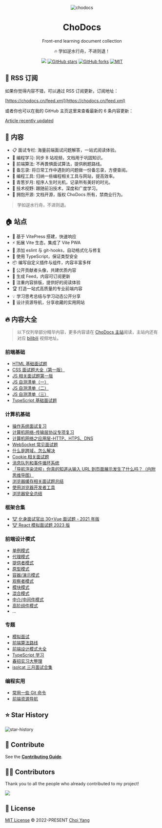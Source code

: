 <p align="center">
<img  alt="chodocs" src="https://chodocs.cn/chodocs-logo.svg"/>
</p>

<h1 align="center">
ChoDocs
</h1>

<p align="center">
Front-end learning document collection
</p>

<p align="center">
🔥 学如逆水行舟，不进则退！
</p>

<p align="center">
<a href="https://space.bilibili.com/351534170"><img src="https://img.shields.io/badge/dynamic/json?labelColor=FE7398&logo=bilibili&logoColor=white&label=bilibili%20fans&color=00aeec&query=%24.data.totalSubs&url=https%3A%2F%2Fapi.spencerwoo.com%2Fsubstats%2F%3Fsource%3Dbilibili%26queryKey%3D351534170" /></a>
<a href="https://github.com/chodocs/chodocs" target="__blank"><img alt="GitHub stars" src="https://img.shields.io/github/stars/chodocs/chodocs?style=social"></a>
<a href="https://github.com/chodocs/chodocs/network"><img alt="GitHub forks" src="https://img.shields.io/github/forks/chodocs/chodocs?style=social"></a>
<a href="https://github.com/chodocs/chodocs" target="__blank"><img alt="MIT" src="https://img.shields.io/github/license/chodocs/chodocs"></a>

## 📡 RSS 订阅

如果你觉得内容不错，可以通过 RSS 订阅更新，订阅地址：

[https://chodocs.cn/feed.xml](https://chodocs.cn/feed.xml)

或者你也可以在我的 GitHub 主页这里来查看最新的 6 条内容更新：

[Article recently updated](https://github.com/Chocolate1999#thought_balloon-%E6%96%87%E7%AB%A0%E6%9C%80%E8%BF%91%E6%9B%B4%E6%96%B0)

## 📓 内容

- 📋 面试专栏: 海量前端面试问题解答，一站式阅读体验。
- 💬 编程学习: 同步 B 站视频，文档用于巩固知识。
- 📓 前端算法: 不再畏惧面试算法，提供刷题路线。
- 🚚 备忘录: 将日常工作中遇到的问题做一份备忘录，方便查阅。
- 🔧 编程工具: 归纳一些编程相关工具与网站，提高效率。
- 🌱 青葱岁月: 程序人生时光机，记录所有美好的时光。
- 🎉 技术视野: 跟随前沿技术，深度和广度学习。
- 🚩 拥抱开源: 文档开源，版权 ChoDocs 所有，禁商业行为。

> 学如逆水行舟，不进则退。

## 🏠 站点

- 🚀 基于 VitePress 搭建，快速响应
- ⚡ 拓展 Vite 生态，集成了 Vite PWA
- 📏 添加 eslint 与 git-hooks，自动格式化与修复
- 🦾 使用 TypeScript，保证类型安全
- 📦 编写自定义插件与组件，内容丰富多样
- 🌈 公开贡献者头像，共建优质内容
- 📡 生成 Feed，内容可订阅更新
- 📘 注重内容排版，提供好的阅读体验
- 🏆 打造一站式高质量的专业前端内容
- 💡 学习思考总结与学习动态公开分享
- 🍭 设计资源导航，分享收藏的实用网站

## 🔥 内容大全

> 以下仅列举部分精华内容，更多内容请在 [ChoDocs 主站](https://chodocs.cn/)阅读，主站内还有对应 [bilibili](https://space.bilibili.com/351534170) 视频地址。

### 前端基础

- [HTML 基础面试题](https://github.com/chodocs/chodocs/blob/main/docs/interview/js/html.md)
- [CSS 面试题大全（第一版）](https://github.com/chodocs/chodocs/blob/main/docs/interview/js/css.md)
- [JS 相关面试题第一版](https://github.com/chodocs/chodocs/blob/main/docs/interview/js/index.md)
- [JS 自测清单（一）](https://github.com/chodocs/chodocs/blob/main/docs/interview/js/test/1.md)
- [JS 自测清单（二）](https://github.com/chodocs/chodocs/blob/main/docs/interview/js/test/2.md)
- [JS 自测清单（三）](https://github.com/chodocs/chodocs/blob/main/docs/interview/js/test/3.md)
- [TypeScript 基础面试题](https://github.com/chodocs/chodocs/blob/main/docs/interview/js/ts.md)

### 计算机基础

- [操作系统面试复习](https://github.com/chodocs/chodocs/blob/main/docs/interview/system/index.md)
- [计算机网络-传输层协议专项复习](https://github.com/chodocs/chodocs/blob/main/docs/interview/net/tcp/index.md)
- [计算机网络之应用层-HTTP、HTPS、DNS](https://github.com/chodocs/chodocs/blob/main/docs/interview/net/http/index.md)
- [WebSocket 常见面试题](https://github.com/chodocs/chodocs/blob/main/docs/interview/net/websocket/index.md)
- [什么是跨域，怎么解决](https://github.com/chodocs/chodocs/blob/main/docs/interview/net/cors/index.md)
- [Cookie 相关面试题](https://github.com/chodocs/chodocs/blob/main/docs/interview/browser/cookie.md)
- [消息队列和事件循环系统](https://github.com/chodocs/chodocs/blob/main/docs/interview/browser/principle/eventLoop.md)
- [「导航渲染流程」你真的知道从输入 URL 到页面展示发生了什么吗？（内附思维导图）](https://github.com/chodocs/chodocs/blob/main/docs/interview/browser/process/index.md)
- [浏览器缓存相关面试题总结](https://github.com/chodocs/chodocs/blob/main/docs/interview/browser/cache.md)
- [使用浏览器开发者工具](https://github.com/chodocs/chodocs/blob/main/docs/interview/browser/performance.md)
- [浏览器安全总结](https://github.com/chodocs/chodocs/blob/main/docs/interview/browser/safety/index.md)

### 框架合集

- [🐮 化身面试官出 30+Vue 面试题 - 2021 年版](https://github.com/chodocs/chodocs/blob/main/docs/interview/vue/index.md)
- [🐮 React 模拟面试题 2023 版](https://github.com/chodocs/chodocs/blob/main/docs/interview/react-summary/index.md)

### 前端设计模式

- [单例模式](https://chodocs.cn/patterns/singleton-pattern/)
- [代理模式](https://chodocs.cn/patterns/proxy-pattern/)
- [提供者模式](https://chodocs.cn/patterns/provider-pattern/)
- [原型模式](https://chodocs.cn/patterns/prototype-pattern/)
- [容器/演示模式](https://chodocs.cn/patterns/container-presentational-pattern/)
- [观察者模式](https://chodocs.cn/patterns/observer-pattern/)
- [模块模式](https://chodocs.cn/patterns/module-pattern/)
- [混合模式](https://chodocs.cn/patterns/mixin-pattern/)
- [中介/中间件模式](https://chodocs.cn/patterns/middleware-pattern/)
- [高阶组件模式](https://chodocs.cn/patterns/hoc-pattern/)
- ...

### 专题

- [模拟面试](https://chodocs.cn/interview/interviewer/)
- [前端算法路线](https://chodocs.cn/algorithm/guide/)
- [前端设计模式大全](https://chodocs.cn/patterns/guide/)
- [TypeScript 学习](https://chodocs.cn/ts/ch.html)
- [春招实习大整理](https://chodocs.cn/interview/spring-internship/summary/)
- [isolcat 三月面试合集](https://chodocs.cn/interview/isolcat/)

### 编程实用

- [常用一些 Git 命令](https://chodocs.cn/memo/git-command/)
- [前端资源导航](https://chodocs.cn/favorites.html)

## ⭐ Star History

![star-history](https://api.star-history.com/svg?repos=chodocs/chodocs&type=Date)

## 🧱 Contribute

See the [**Contributing Guide**](https://chodocs.cn/contributing.html).

## 🧑‍💻 Contributors

Thank you to all the people who already contributed to my project!

<a href="https://github.com/chodocs/chodocs/graphs/contributors">
  <img src="https://contrib.rocks/image?repo=chodocs/chodocs" />
</a>

## 📄 License

[MIT License](https://github.com/chodocs/chodocs/blob/main/LICENSE) © 2022-PRESENT [Choi Yang](https://github.com/Chocolate1999)

